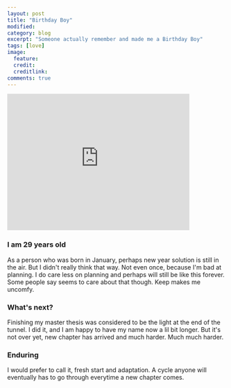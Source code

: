 ```yaml
---
layout: post
title: "Birthday Boy"
modified:
category: blog
excerpt: "Someone actually remember and made me a Birthday Boy"
tags: [love]
image:
  feature:
  credit:
  creditlink:
comments: true
---
```


<iframe width="420" height="315" src="https://scontent-arn2-1.cdninstagram.com/t50.2886-16/16379164_252270721871498_7088761393683365888_n.mp4" frameborder="0" allowfullscreen></iframe>

### I am 29 years old 

As a person who was born in January, perhaps new year solution is still in the air. But I didn't really think that way. Not even once, because I'm bad at planning. I do care less on planning and perhaps will still be like this forever. Some people say seems to care about that though. Keep makes me uncomfy.

### What's next?
Finishing my master thesis was considered to be the light at the end of the tunnel. I did it, and I am happy to have my name now a lil bit longer. But it's not over yet, new chapter has arrived and much harder. Much much harder.

### Enduring
I would prefer to call it, fresh start and adaptation. A cycle anyone will eventually has to go through everytime a new chapter comes.
